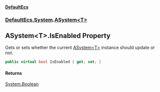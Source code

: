 #### [DefaultEcs](./index.md 'index')
### [DefaultEcs.System](./DefaultEcs-System.md 'DefaultEcs.System').[ASystem&lt;T&gt;](./DefaultEcs-System-ASystem-T-.md 'DefaultEcs.System.ASystem&lt;T&gt;')
## ASystem&lt;T&gt;.IsEnabled Property
Gets or sets whether the current [ASystem&lt;T&gt;](./DefaultEcs-System-ASystem-T-.md 'DefaultEcs.System.ASystem&lt;T&gt;') instance should update or not.  
```C#
public virtual bool IsEnabled { get; set; }
```
#### Returns
[System.Boolean](https://docs.microsoft.com/en-us/dotnet/api/System.Boolean 'System.Boolean')  
